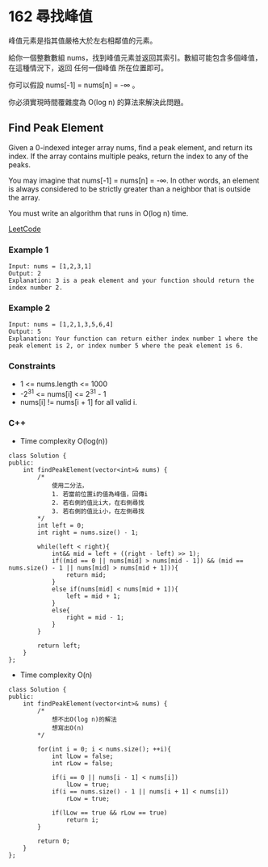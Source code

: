 # 162 尋找峰值

峰值元素是指其值嚴格大於左右相鄰值的元素。

給你一個整數數組 nums，找到峰值元素並返回其索引。數組可能包含多個峰值，在這種情況下，返回 任何一個峰值 所在位置即可。

你可以假設 nums[-1] = nums[n] = -∞ 。

你必須實現時間覆雜度為 O(log n) 的算法來解決此問題。


## Find Peak Element

Given a 0-indexed integer array nums, find a peak element, and return its index. If the array contains multiple peaks, return the index to any of the peaks.

You may imagine that nums[-1] = nums[n] = -∞. In other words, an element is always considered to be strictly greater than a neighbor that is outside the array.

You must write an algorithm that runs in O(log n) time.

[LeetCode](https://leetcode-cn.com/problems/find-peak-element/)

### Example 1

```
Input: nums = [1,2,3,1]
Output: 2
Explanation: 3 is a peak element and your function should return the index number 2.
```

### Example 2

```
Input: nums = [1,2,1,3,5,6,4]
Output: 5
Explanation: Your function can return either index number 1 where the peak element is 2, or index number 5 where the peak element is 6.
```

### Constraints

* 1 <= nums.length <= 1000
* -2<sup>31</sup> <= nums[i] <= 2<sup>31</sup> - 1
* nums[i] != nums[i + 1] for all valid i.



### C++ 

* Time complexity O(log(n))

```
class Solution {
public:
    int findPeakElement(vector<int>& nums) {
        /*
            使用二分法，
            1. 若當前位置i的值為峰值，回傳i
            2. 若右側的值比i大，在右側尋找
            3. 若右側的值比i小，在左側尋找
        */
        int left = 0;
        int right = nums.size() - 1;

        while(left < right){
            int&& mid = left + ((right - left) >> 1);
            if((mid == 0 || nums[mid] > nums[mid - 1]) && (mid == nums.size() - 1 || nums[mid] > nums[mid + 1])){
                return mid;
            }
            else if(nums[mid] < nums[mid + 1]){
                left = mid + 1;
            }
            else{
                right = mid - 1;
            }
        }

        return left;
    }
};
```

* Time complexity O(n)

```
class Solution {
public:
    int findPeakElement(vector<int>& nums) {
        /*
            想不出O(log n)的解法
            想寫出O(n)
        */
        
        for(int i = 0; i < nums.size(); ++i){
            int lLow = false;
            int rLow = false;

            if(i == 0 || nums[i - 1] < nums[i])
                lLow = true;
            if(i == nums.size() - 1 || nums[i + 1] < nums[i])
                rLow = true;

            if(lLow == true && rLow == true)
                return i;
        }

        return 0;
    }
};
```
